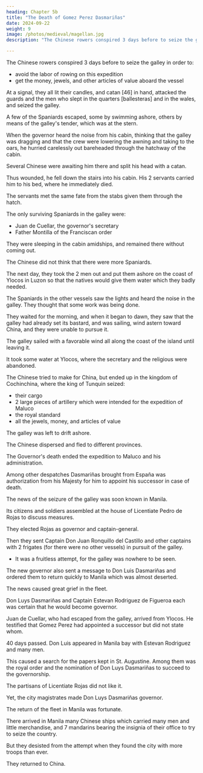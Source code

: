 ```yaml
---
heading: Chapter 5b
title: "The Death of Gomez Perez Dasmariñas"
date: 2024-09-22
weight: 9
image: /photos/medieval/magellan.jpg
description: "The Chinese rowers conspired 3 days before to seize the galley"

---
```



The Chinese rowers conspired 3 days before to seize the galley in order to:
- avoid the labor of rowing on this expedition
- get the money, jewels, and other articles of value aboard the vessel

<!-- —thought that they should not lose their opportunity. Having provided candles, and white shirts with which to clothe themselves, and appointed chiefs for its execution, they carried out their plan that same night, in the last watch before dawn, when they perceived that the Spaniards were asleep.  put on their shirts,-->

At a signal, they all lit their candles, and catan [46] in hand, attacked the guards and the men who slept in the quarters [ballesteras] and in the wales, and seized the galley. 

A few of the Spaniards escaped, some by swimming ashore, others by means of the galley's tender, which was at the stern.

When the governor heard the noise from his cabin, thinking that the galley was dragging and that the crew were lowering the awning and taking to the oars, he hurried carelessly out bareheaded through the hatchway of the cabin. 

Several Chinese were awaiting him there and split his head with a catan. 

Thus wounded, he fell down the stairs into his cabin. His 2 servants carried him to his bed, where he immediately died.

The servants met the same fate from the stabs given them through the hatch. 

The only surviving Spaniards in the galley were:
- Juan de Cuellar, the governor's secretary
- Father Montilla of the Franciscan order

They were sleeping in the cabin amidships, and remained there without coming out.

The Chinese did not think that there were more Spaniards. 

The next day, they took the 2 men out and put them ashore on the coast of Ylocos in Luzon so that the natives would give them water which they badly needed.

<!-- might allow them to take water on shore, -->

The Spaniards in the other vessels saw the lights and heard the noise in the galley. They thought that some work was being done. 

<!-- ; and when shortly afterward, they learned what was happening from those who had escaped by swimming, they could render no assistance and kept still, as everything was lost, and they were few and not in sufficient force therefor.  -->

They waited for the morning, and when it began to dawn, they saw that the galley had already set its bastard, and was sailing, wind astern toward China, and they were unable to pursue it.

The galley sailed with a favorable wind all along the coast of the island until leaving it.

It took some water at Ylocos, where the secretary and the religious were abandoned. 

 <!-- not being able to fetch it, they ported -->
The Chinese tried to make for China, but ended up in the kingdom of Cochinchina, where the king of Tunquin seized:
- their cargo
- 2 large pieces of artillery which were intended for the expedition of Maluco
- the royal standard
- all the jewels, money, and articles of value

The galley was left to drift ashore.

The Chinese dispersed and fled to different provinces. 

The Governor's death ended the expedition to Maluco and his administration.

<!-- , which the governor had undertaken, ceased also.  -->

<!-- Thus ended his administration, after he had ruled somewhat more than 3 years. -->

Among other despatches Dasmariñas brought from España was authorization from his Majesty for  him to appoint his successor in case of death.

<!-- , until such time as his Majesty should appoint his successor.  -->

<!-- He showed this order to several of the most important persons of the island, giving each one to understand that he would be appointed, especially to Captain Estevan Rodriguez de Figueroa, an inhabitant of Pintados, a rich man of merit, and one of the first conquerors of the land.

To him the governor showed an appointment drawn in his favor. He made use of the captain on all occasions and had him go with himself to Maluco.  -->

The news of the seizure of the galley was soon known in Manila.

Its citizens and soldiers assembled at the house of Licentiate Pedro de Rojas to discuss measures. 

They elected Rojas as governor and captain-general.

Then they sent Captain Don Juan Ronquillo del Castillo and other captains with 2 frigates (for there were no other vessels) in pursuit of the galley.
- It was a fruitless attempt, for the galley was nowhere to be seen.

The new governor also sent a message to Don Luis Dasmariñas and ordered them to return quickly to Manila which was almost deserted.

<!-- and to the army and fleet who were awaiting Gomez Perez in Pintados, informing him of the latter's death and of what had happened, as well as of his own recent election to affairs of government.  -->

 <!-- and without the necessary precautions for any emergency. -->

The news caused great grief in the fleet. 

Don Luys Dasmariñas and Captain Estevan Rodriguez de Figueroa each was certain that he would become governor.

<!-- , taking it for granted that the governor had nominated him for the office.  -->

<!-- With this hope, both of them with the best ships and crews of the fleet, set sail together for Manila with the utmost speed. -->

<!-- Licentiate Pedro de Rojas, anxious about this provision, which the governor would leave among his papers and drawers deposited in the monastery of St. Augustine in Manila, in the possession of Fray Diego Muñoz, prior and commissary of the Holy Office, made the effort to gain possession of them.

Although he seized some of them, he did not find the said provision, for the prior had anticipated him and set aside one of the drawers, in which the provision was supposed to be found, to await Don Luys Dasmariñas's arrival in the city. -->

Juan de Cuellar, who had escaped from the galley, arrived from Ylocos. He testified that Gomez Perez had appointed a successor but did not state whom.

 <!-- to the governorship had been made by , but he ; or among what papers the nomination could be found. Thereupon the licentiate Pedro de Rojas and those devoted to him became more anxious. -->

40 days passed. Don Luis appeared in Manila bay with Estevan Rodriguez and many men.

<!-- ; and there he anchored, not choosing to enter the city, or to disembark.  -->

This caused a search for the papers kept in St. Augustine. Among them was the royal order and the nomination of Don Luys Dasmariñas to succeed to the governorship. 

<!-- One of his partisans announced the fact to , who, changing their ideas, and notwithstanding some opposition from  -->

The partisans of Licentiate Rojas did not like it.

Yet, the city magistrates made Don Luys Dasmariñas governor. 

 <!-- house and placed him in possession of the government.  -->

<!-- The same was done by the soldiers whom Don Luys had with him, and by the fleet. Each day brought a new disappointment to Licentiate Rojas, who returned to his office of lieutenant-assessor, after a rule of forty days. -->

<!-- The death of Governor Gomez Perez Dasmariñas was a great loss both in his person and the  conquest of Terrenate. -->

The return of the fleet in Manila was fortunate. 

There arrived in Manila many Chinese ships which carried many men and little merchandise, and 7 mandarins bearing the insignia of their office to try to seize the country. 

<!-- This gave sufficient motive for suspecting that they had heard of the departure of the fleet for Maluco and of the city's lack of defense, and that they had therefore come on this occasion to try to seize the country.  -->

But they desisted from the attempt when they found the city with more troops than ever.

They returned to China.

<!-- without showing any other particular motive for coming, and without either side showing that their motives were understood; except that Governor Don Luys was watchful and on his guard. He took the proper measures, especially those concerning the Chinese, and their settlement and Parián. -->

